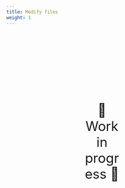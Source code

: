 ```yaml
---
title: Modify files
weight: 1
---
```

<div style="text-align: center; font-size:2.5em;margin: 200px;">🚧 Work in progress 🚧</div>